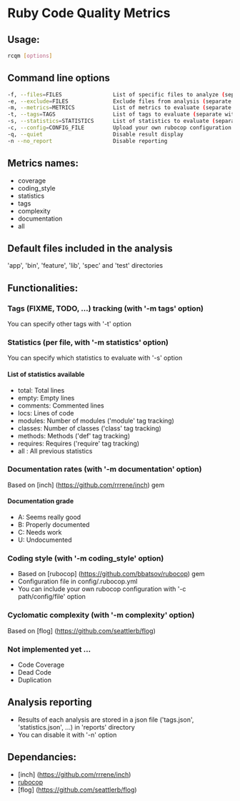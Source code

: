 # Ruby Code Quality Metrics

## Usage:

```bash
rcqm [options]
```

## Command line options

```bash
-f, --files=FILES                List of specific files to analyze (separate with ',')
-e, --exclude=FILES              Exclude files from analysis (separate with ',')
-m, --metrics=METRICS            List of metrics to evaluate (separate with ',')
-t, --tags=TAGS                  List of tags to evaluate (separate with ',')
-s, --statistics=STATISTICS      List of statistics to evaluate (separate with ',')
-c, --config=CONFIG_FILE         Upload your own rubocop configuration file
-q, --quiet                      Disable result display
-n --no_report                   Disable reporting
```

## Metrics names:
- coverage 
- coding_style 
- statistics
- tags
- complexity 
- documentation
- all

## Default files included in the analysis

'app', 'bin', 'feature', 'lib', 'spec' and 'test' directories

## Functionalities:

### Tags (FIXME, TODO, ...) tracking (with '-m tags' option)

You can specify other tags with '-t' option

### Statistics (per file, with '-m statistics' option)

You can specify which statistics to evaluate with '-s' option

#### List of statistics available
- total: Total lines
- empty: Empty lines
- comments: Commented lines
- locs: Lines of code
- modules: Number of modules ('module' tag tracking)
- classes: Number of classes ('class' tag tracking) 
- methods: Methods ('def' tag tracking)
- requires: Requires ('require' tag tracking)
- all : All previous statistics

### Documentation rates (with '-m documentation' option)

Based on [inch] (https://github.com/rrrene/inch) gem

#### Documentation grade
- A: Seems really good
- B: Properly documented
- C: Needs work
- U: Undocumented

### Coding style (with '-m coding_style' option)

- Based on [rubocop] (https://github.com/bbatsov/rubocop) gem
- Configuration file in config/.rubocop.yml
- You can include your own rubocop configuration with '-c path/config/file' option

### Cyclomatic complexity (with '-m complexity' option)

Based on [flog] (https://github.com/seattlerb/flog)

### Not implemented yet ...
- Code Coverage
- Dead Code
- Duplication

## Analysis reporting

- Results of each analysis are stored in a json file ('tags.json', 'statistics.json', ...)  in 'reports' directory
- You can disable it with '-n' option

## Dependancies:
* [inch] (https://github.com/rrrene/inch)
* [rubocop](https://github.com/bbatsov/rubocop)
* [flog] (https://github.com/seattlerb/flog)
